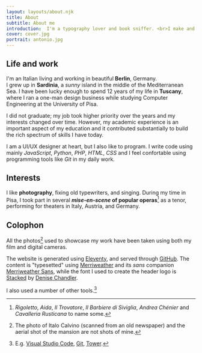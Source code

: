 ```yaml
---
layout: layouts/about.njk
title: About
subtitle: About me
introduction:  I'm a typography lover and book sniffer. <br>I make and enjoy simple things.
cover: cover.jpg
portrait: antonio.jpg
---
```


## Life and work

I'm an Italian living and working in beautiful **Berlin**, Germany.  
I grew up in **Sardinia**, a _sunny_ island in the middle of the Mediterranean Sea. I have been lucky enough to spend 12 years of my life in **Tuscany**, where I ran a one-man design business while studying Computer Engineering at the University of Pisa.

I did not graduate; my job took higher priority over the years and my interests changed over time. However, my academic experience is an important aspect of my education and it contributed substantially to build the rich spectrum of skills I have today.

I am a UI/UX designer at heart, but I also like to program. I write code using mainly _JavaScript_, _Python_, _PHP_, _HTML_, _CSS_ and I feel confortable using programming tools like _Git_ in my daily work.

## Interests

I like **photography**, fixing old typewriters, and singing. During my time in Pisa, I took part in several **_mise-en-scene_ of popular operas**[^1] as a tenor, performing for theaters in Italy, Austria, and Germany.

## Colophon

All the photos[^2] used to showcase my work have been taken using both my film and digital cameras.

The website is generated using [Eleventy](https://www.11ty.dev/), and served through [GitHub](https://github.com/puleddu). The content is "typesetted" using [Merriweather](https://fonts.google.com/specimen/Merriweather) and its _sans_ companion [Merriweather Sans](https://fonts.google.com/specimen/Merriweather+Sans), while the font I used to create the header logo is [Stacked](https://creativemarket.com/denilchan/3398-Stacked-Font) by [Denise Chandler](https://www.dcfonts.com/). 

I also used a number of other tools.[^3]

[^1]: _Rigoletto_, _Aida_, _Il Trovatore_, _Il Barbiere di Siviglia_, _Andrea Chénier_ and _Cavalleria Rusticana_ to name some.
[^2]: The photo of Italo Calvino (scanned from an old newspaper) and the aerial shot of the mansion are not shots of mine.
[^3]: E.g. [Visual Studio Code](https://code.visualstudio.com/), [Git](http://git-scm.com/), [Tower](https://www.git-tower.com/).
